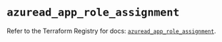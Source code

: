 # `azuread_app_role_assignment`

Refer to the Terraform Registry for docs: [`azuread_app_role_assignment`](https://registry.terraform.io/providers/hashicorp/azuread/3.6.0/docs/resources/app_role_assignment).
